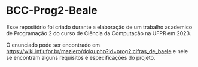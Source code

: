 # BCC-Prog2-Beale
Esse repositório foi criado durante a elaboração de um trabalho academico de Programação 2 do curso de Ciência da Computação na UFPR em 2023.

O enunciado pode ser encontrado em https://wiki.inf.ufpr.br/maziero/doku.php?id=prog2:cifras_de_baele e nele se encontram alguns requisitos e especificações do projeto.

